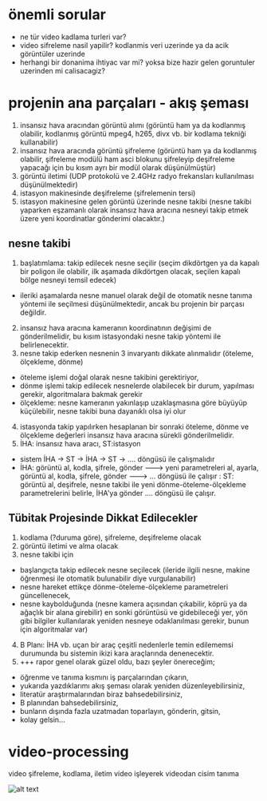 # önemli sorular
* ne tür video kadlama turleri var?
* video sifreleme nasil yapilir? kodlanmis veri uzerinde ya da acik görüntüler uzerinde
* herhangi bir donanima ihtiyac var mi? yoksa bize hazir gelen goruntuler uzerinden mi calisacagiz?

# projenin ana parçaları - akış şeması
1. insansız hava aracından görüntü alımı (görüntü ham ya da kodlanmış olabilir, kodlanmış görüntü mpeg4, h265, divx vb. bir kodlama tekniği kullanabilir)
2. insansız hava aracında görüntü şifreleme (görüntü ham ya da kodlanmış olabilir, şifreleme modülü ham asci blokunu şifreleyip deşifreleme yapacağı için bu kısım ayrı bir modül olarak düşünülmüştür)
3. görüntü iletimi (UDP protokolü ve 2.4GHz radyo frekansları kullanılması düşünülmektedir)
4. istasyon makinesinde deşifreleme (şifrelemenin tersi)
5. istasyon makinesine gelen görüntü üzerinde nesne takibi (nesne takibi yaparken eşzamanlı olarak insansız hava aracına nesneyi takip etmek üzere yeni koordinatlar gönderimi olacaktır.)

## nesne takibi
1. başlatımlama: takip edilecek nesne seçilir (seçim dikdörtgen ya da kapalı bir poligon ile olabilir, ilk aşamada dikdörtgen olacak, seçilen kapalı bölge nesneyi temsil edecek)
  * ileriki aşamalarda nesne manuel olarak değil de otomatik nesne tanıma yöntemi ile seçilmesi düşünülmektedir, ancak bu projenin bir parçası değildir.
2. insansız hava aracına kameranın koordinatının değişimi de gönderilmelidir, bu kısım istasyondaki nesne takip yöntemi ile belirlenecektir.
3. nesne takip ederken nesnenin 3 invaryantı dikkate alınmalıdır (öteleme, ölçekleme, dönme)
  * öteleme işlemi doğal olarak nesne takibini gerektiriyor,
  * dönme işlemi takip edilecek nesnelerde olabilecek bir durum, yapılması gerekir, algoritmalara bakmak gerekir
  * ölçekleme: nesne kameranın yakınlaşıp uzaklaşmasına göre büyüyüp küçülebilir, nesne takibi buna dayanıklı olsa iyi olur
4. istasyonda takip yapılırken hesaplanan bir sonraki öteleme, dönme ve ölçekleme değerleri insansız hava aracına sürekli gönderilmelidir.
5. İHA: insansız hava aracı, ST:istasyon
  * sistem İHA -> ST -> İHA -> ST -> .... döngüsü ile çalışmalıdır
  * İHA: görüntü al, kodla, şifrele, gönder ---> yeni parametreleri al, ayarla, görüntü al, kodla, şifrele, gönder ---> ... döngüsü ile çalışır
  : ST: görüntü al, deşifrele, nesne takibi ile yeni dönme-öteleme-ölçekleme parametrelerini belirle, İHA'ya gönder .... döngüsü ile çalışır.
  
## Tübitak Projesinde Dikkat Edilecekler
1. kodlama (?duruma göre), şifreleme, deşifreleme olacak
2. görüntü iletimi ve alma olacak
3. nesne takibi için
  * başlangıçta takip edilecek nesne seçilecek (ileride ilgili nesne, makine öğrenmesi ile otomatik bulunabilir diye vurgulanabilir)
  * nesne hareket ettikçe dönme-öteleme-ölçekleme parametreleri güncellenecek,
  * nesne kaybolduğunda (nesne kamera açısından çıkabilir, köprü ya da ağaçlık bir alana girebilir) en sonki görüntüsü ve gidebileceği yer, yön gibi bilgiler kullanılarak yeniden nesneye odaklanılması gerekir, bunun için algoritmalar var)
4. B Planı: İHA vb. uçan bir araç çeşitli nedenlerle temin edilememsi durumunda bu sistemin ikizi kara araçlarında denenecektir.
5. +++ rapor genel olarak güzel oldu, bazı şeyler önereceğim;
  * öğrenme ve tanıma kısmını iş parçalarından çıkarın,
  * yukarıda yazdıklarımı akış şeması olarak yeniden düzenleyebilirsiniz,
  * literatür araştırmalarından biraz bahsedebilirsiniz,
  * B planından bahsedebilirsiniz,
  * bunların dışında fazla uzatmadan toparlayın, gönderin, gitsin, 
  * kolay gelsin...

# video-processing
video şifreleme, kodlama, iletim  video işleyerek videodan cisim tanıma

![alt text](https://github.com/zyavuz610/video-processing/blob/master/Documents/Diagram1.png)
